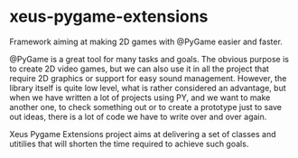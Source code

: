 # xeus-pygame-extensions
Framework aiming at making 2D games with @PyGame easier and faster.

@PyGame is a great tool for many tasks and goals. The obvious purpose is to create 2D video games, but we can also use it in all the project that require 2D graphics or support for easy sound management. However, the library itself is quite low level, what is rather considered an advantage, but when we have written a lot of projects using PY, and we want to make another one, to check 
something out or to create a prototype just to save out ideas, there is a lot of code we have to write over and over again.

Xeus Pygame Extensions project aims at delivering a set of classes and 
utitilies that will shorten the time required to achieve such goals.
